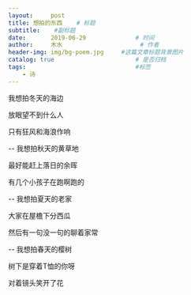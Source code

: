 ```yaml
---
layout:     post   				    
title: 想拍的东西	# 标题
subtitle:	 #副标题
date:       2019-06-29 				# 时间
author:     木水 						# 作者
header-img: img/bg-poem.jpg 	#这篇文章标题背景图片
catalog: true 						# 是否归档
tags:								#标签
    - 诗
---
```

我想拍冬天的海边

放眼望不到什么人

只有狂风和海浪作响

--
我想拍秋天的黄草地

最好能赶上落日的余晖

有几个小孩子在跑啊跑的

--
我想拍夏天的老家

大家在屋檐下分西瓜

然后有一句没一句的聊着家常

--
我想拍春天的樱树

树下是穿着T恤的你呀

对着镜头笑开了花



